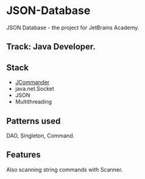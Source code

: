 # JSON-Database
JSON Database - the project for JetBrains Academy.
## Track: Java Developer.
## Stack
* [JCommander](http://jcommander.org/#_overview)
* java.net.Socket
* JSON
* Multithreading
## Patterns used
DAO, Singleton, Command.
## Features
Also scanning string commands with Scanner.

